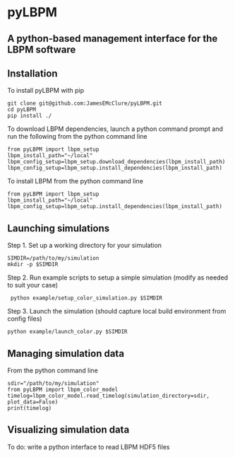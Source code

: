 # pyLBPM

## A python-based management interface for the LBPM software

## Installation
To install pyLBPM with pip

```
git clone git@github.com:JamesEMcClure/pyLBPM.git
cd pyLBPM
pip install ./
```

To download LBPM dependencies, launch a python command prompt and run the following from the python command line

```
from pyLBPM import lbpm_setup
lbpm_install_path="~/local"
lbpm_config_setup=lbpm_setup.download_dependencies(lbpm_install_path)
lbpm_config_setup=lbpm_setup.install_dependencies(lbpm_install_path)
```

To install LBPM from the python command line
```
from pyLBPM import lbpm_setup
lbpm_install_path="~/local"
lbpm_config_setup=lbpm_setup.install_dependencies(lbpm_install_path)
```

## Launching simulations
Step 1. Set up a working directory for your simulation
```
SIMDIR=/path/to/my/simulation
mkdir -p $SIMDIR
```
Step 2. Run example scripts to setup a simple simulation (modify as needed to suit your case)
```
 python example/setup_color_simulation.py $SIMDIR
```
Step 3.
Launch the simulation (should capture local build environment from config files)
```
python example/launch_color.py $SIMDIR
```

## Managing simulation data

From the python command line
```
sdir="/path/to/my/simulation"
from pyLBPM import lbpm_color_model
timelog=lbpm_color_model.read_timelog(simulation_directory=sdir, plot_data=False)
print(timelog)
```


## Visualizing simulation data

To do: write a python interface to read LBPM HDF5 files
